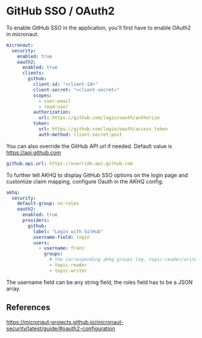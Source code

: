 
# GitHub SSO / OAuth2
To enable GitHub SSO in the application, you'll first have to enable OAuth2 in micronaut:

```yaml
micronaut:
  security:
    enabled: true
    oauth2:
      enabled: true
      clients:
        github:
          client-id: "<client-id>"
          client-secret: "<client-secret>"
          scopes:
            - user:email
            - read:user
          authorization:
            url: https://github.com/login/oauth/authorize
          token:
            url: https://github.com/login/oauth/access_token
            auth-method: client-secret-post
```

You can also override the GitHub API url if needed. Default value is https://api.github.com

```yaml
github.api.url: https://override.api.github.com
```

To further tell AKHQ to display GitHub SSO options on the login page and customize claim mapping, configure Oauth in the AKHQ config:

```yaml
akhq:
  security:
    default-group: no-roles
    oauth2:
      enabled: true
      providers:
        github:
          label: "Login with GitHub"
          username-field: login
          users:
            - username: franz
              groups:
                # the corresponding akhq groups (eg. topic-reader/writer or akhq default groups like admin/reader/no-role)
                - topic-reader
                - topic-writer
```

The username field can be any string field, the roles field has to be a JSON array.

## References
https://micronaut-projects.github.io/micronaut-security/latest/guide/#oauth2-configuration
